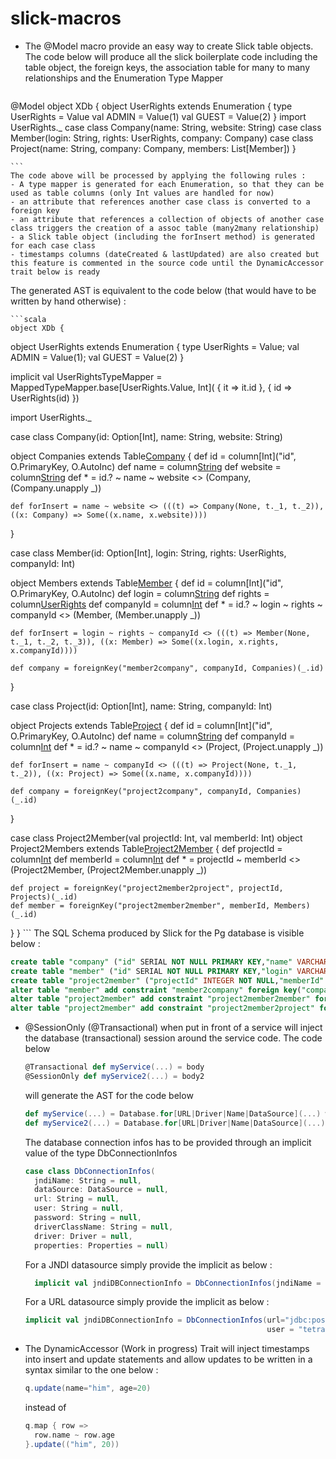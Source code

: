 slick-macros
============

- The @Model  macro provide an easy way to create Slick table objects. The code below will produce all the slick 
  boilerplate code including the table object, the foreign keys, the association table for many to many relationships and 
  the Enumeration Type Mapper

    ```scala
@Model object XDb {
  object UserRights extends Enumeration {
    type UserRights = Value
    val ADMIN = Value(1)
    val GUEST = Value(2)
  }
  import UserRights._
  case class Company(name: String, website: String)
  case class Member(login: String, rights: UserRights, company: Company)
  case class Project(name: String, company: Company, members: List[Member])
}

    ```
    The code above will be processed by applying the following rules :
    - A type mapper is generated for each Enumeration, so that they can be used as table columns (only Int values are handled for now)
    - an attribute that references another case class is converted to a foreign key
    - an attribute that references a collection of objects of another case class triggers the creation of a assoc table (many2many relationship)
    - a Slick table object (including the forInsert method) is generated for each case class
    - timestamps columns (dateCreated & lastUpdated) are also created but this feature is commented in the source code until the DynamicAccessor trait below is ready
    
  The generated AST is equivalent to the code below (that would have to be written by hand otherwise) :

    ```scala
    object XDb {
  object UserRights extends Enumeration {
    type UserRights = Value;
    val ADMIN = Value(1);
    val GUEST = Value(2)
  }
  
  implicit val UserRightsTypeMapper = MappedTypeMapper.base[UserRights.Value, Int](
    {
      it => it.id
    },
    {
      id => UserRights(id)
    })
    
  import UserRights._

  case class Company(id: Option[Int], name: String, website: String)

  object Companies extends Table[Company]("company") {
    def id = column[Int]("id", O.PrimaryKey, O.AutoInc)
    def name = column[String]("name")
    def website = column[String]("website")
    def * = id.? ~ name ~ website <> (Company, (Company.unapply _))

    def forInsert = name ~ website <> (((t) => Company(None, t._1, t._2)), ((x: Company) => Some((x.name, x.website))))
  }

  case class Member(id: Option[Int], login: String, rights: UserRights, companyId: Int)

  object Members extends Table[Member]("member") {
    def id = column[Int]("id", O.PrimaryKey, O.AutoInc)
    def login = column[String]("login")
    def rights = column[UserRights]("rights")
    def companyId = column[Int]("companyId")
    def * = id.? ~ login ~ rights ~ companyId <> (Member, (Member.unapply _))

    def forInsert = login ~ rights ~ companyId <> (((t) => Member(None, t._1, t._2, t._3)), ((x: Member) => Some((x.login, x.rights, x.companyId))))

    def company = foreignKey("member2company", companyId, Companies)(_.id)
  }

  case class Project(id: Option[Int], name: String, companyId: Int)

  object Projects extends Table[Project]("project") {
    def id = column[Int]("id", O.PrimaryKey, O.AutoInc)
    def name = column[String]("name")
    def companyId = column[Int]("companyId")
    def * = id.? ~ name ~ companyId <> (Project, (Project.unapply _))
    
    def forInsert = name ~ companyId <> (((t) => Project(None, t._1, t._2)), ((x: Project) => Some((x.name, x.companyId))))

    def company = foreignKey("project2company", companyId, Companies)(_.id)
  }

  case class Project2Member(val projectId: Int, val memberId: Int)
  object Project2Members extends Table[Project2Member]("project2member") {
    def projectId = column[Int]("projectId")
    def memberId = column[Int]("memberId")
    def * = projectId ~ memberId <> (Project2Member, (Project2Member.unapply _))
    
    def project = foreignKey("project2member2project", projectId, Projects)(_.id)
    def member = foreignKey("project2member2member", memberId, Members)(_.id)
  }
}
    ```
The SQL Schema produced by Slick for the Pg database is visible below :

  ```sql
create table "company" ("id" SERIAL NOT NULL PRIMARY KEY,"name" VARCHAR(254) NOT NULL,"website" VARCHAR(254) NOT NULL)
create table "member" ("id" SERIAL NOT NULL PRIMARY KEY,"login" VARCHAR(254) NOT NULL,"rights" INTEGER NOT NULL,"companyId" INTEGER NOT NULL)
create table "project2member" ("projectId" INTEGER NOT NULL,"memberId" INTEGER NOT NULL)
alter table "member" add constraint "member2company" foreign key("companyId") references "company"("id") on update NO ACTION on delete NO ACTION
alter table "project2member" add constraint "project2member2member" foreign key("memberId") references "member"("id") on update NO ACTION on delete NO ACTION
alter table "project2member" add constraint "project2member2project" foreign key("projectId") references "project"("id") on update NO ACTION on delete NO ACTION

  ```

- @SessionOnly (@Transactional) when put in front of a service will inject the database (transactional) session around the service code.
  The code below

    ```scala
    @Transactional def myService(...) = body
    @SessionOnly def myService2(...) = body2
    ```
    
    will generate the AST for the code below
    ```scala
    def myService(...) = Database.for[URL|Driver|Name|DataSource](...) withTransaction { body }
    def myService2(...) = Database.for[URL|Driver|Name|DataSource](...) withSession { body2 }
    ```
    
    The database connection infos has to be provided through an implicit value of the type DbConnectionInfos
    ```scala
    case class DbConnectionInfos(
      jndiName: String = null,
      dataSource: DataSource = null,
      url: String = null,
      user: String = null,
      password: String = null,
      driverClassName: String = null,
      driver: Driver = null,
      properties: Properties = null)
    ```
    
    For a JNDI datasource simply provide the implicit as below :
    ```scala
      implicit val jndiDBConnectionInfo = DbConnectionInfos(jndiName = "vars/jndi/jdbc/tetradb")
    ```
    
    For a URL datasource simply provide the implicit as below :
    ```scala
    implicit val jndiDBConnectionInfo = DbConnectionInfos(url="jdbc:postgresql:tetra", driver = "org.postgresql.Driver",
                                                          user = "tetra", password = "e-z12B24")
    ```
    
- The DynamicAccessor (Work in progress)  Trait will inject timestamps into insert and update statements and allow updates
  to be written in a syntax similar to the one below :
    ```scala
    q.update(name="him", age=20)
    ```
  instead of
    ```scala
    q.map { row => 
      row.name ~ row.age 
    }.update(("him", 20)) 
```


